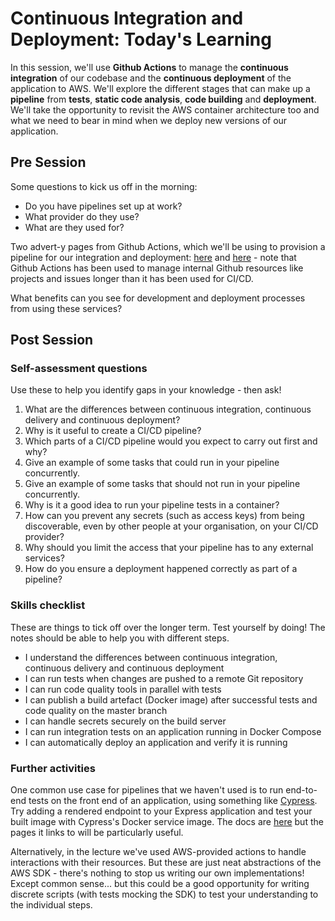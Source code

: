# Continuous Integration and Deployment: Today's Learning

In this session, we'll use **Github Actions** to manage the **continuous integration** of our codebase and the **continuous deployment** of the application to AWS. We'll explore the different stages that can make up a **pipeline** from **tests**, **static code analysis**, **code building** and **deployment**. We'll take the opportunity to revisit the AWS container architecture too and what we need to bear in mind when we deploy new versions of our application.

## Pre Session

Some questions to kick us off in the morning:

- Do you have pipelines set up at work?
- What provider do they use?
- What are they used for?

Two advert-y pages from Github Actions, which we'll be using to provision a pipeline for our integration and deployment: [here](https://github.com/features/actions) and [here](https://github.blog/2019-08-08-github-actions-now-supports-ci-cd/) - note that Github Actions has been used to manage internal Github resources like projects and issues longer than it has been used for CI/CD.

What benefits can you see for development and deployment processes from using these services?

## Post Session

### Self-assessment questions

Use these to help you identify gaps in your knowledge - then ask!

1. What are the differences between continuous integration, continuous delivery and continuous deployment?
2. Why is it useful to create a CI/CD pipeline?
3. Which parts of a CI/CD pipeline would you expect to carry out first and why?
4. Give an example of some tasks that could run in your pipeline concurrently.
5. Give an example of some tasks that should not run in your pipeline concurrently.
6. Why is it a good idea to run your pipeline tests in a container?
7. How can you prevent any secrets (such as access keys) from being discoverable, even by other people at your organisation, on your CI/CD provider?
8. Why should you limit the access that your pipeline has to any external services?
9. How do you ensure a deployment happened correctly as part of a pipeline?

### Skills checklist

These are things to tick off over the longer term. Test yourself by doing! The notes should be able to help you with different steps.

- I understand the differences between continuous integration, continuous delivery and continuous deployment
- I can run tests when changes are pushed to a remote Git repository
- I can run code quality tools in parallel with tests
- I can publish a build artefact (Docker image) after successful tests and code quality on the master branch
- I can handle secrets securely on the build server
- I can run integration tests on an application running in Docker Compose
- I can automatically deploy an application and verify it is running

### Further activities

One common use case for pipelines that we haven't used is to run end-to-end tests on the front end of an application, using something like [Cypress](https://www.cypress.io/). Try adding a rendered endpoint to your Express application and test your built image with Cypress's Docker service image. The docs are [here](https://hub.docker.com/r/cypress/included) but the pages it links to will be particularly useful.

Alternatively, in the lecture we've used AWS-provided actions to handle interactions with their resources. But these are just neat abstractions of the AWS SDK - there's nothing to stop us writing our own implementations! Except common sense... but this could be a good opportunity for writing discrete scripts (with tests mocking the SDK) to test your understanding to the individual steps.